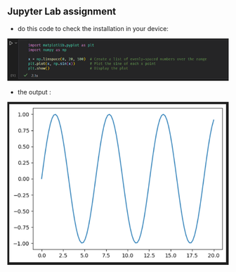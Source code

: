 ## Jupyter Lab assignment

- do this code to check the installation in your device:

![code](./img/codeTest.PNG)

- the output :

![codepic](./img/codeTestPic.PNG)


